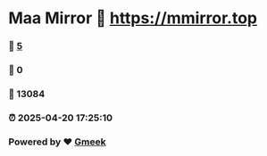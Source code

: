 # Maa Mirror :link: https://mmirror.top 
### :page_facing_up: [5](https://mmirror.top/tag.html) 
### :speech_balloon: 0 
### :hibiscus: 13084 
### :alarm_clock: 2025-04-20 17:25:10 
### Powered by :heart: [Gmeek](https://github.com/Meekdai/Gmeek)

